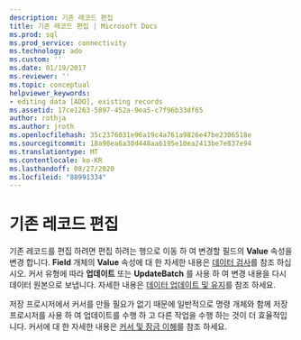 ```yaml
---
description: 기존 레코드 편집
title: 기존 레코드 편집 | Microsoft Docs
ms.prod: sql
ms.prod_service: connectivity
ms.technology: ado
ms.custom: ''
ms.date: 01/19/2017
ms.reviewer: ''
ms.topic: conceptual
helpviewer_keywords:
- editing data [ADO], existing records
ms.assetid: 17ce1263-5897-452a-9ea5-c7f96b33df65
author: rothja
ms.author: jroth
ms.openlocfilehash: 35c2376031e96a19c4a761a9826e47be2306518e
ms.sourcegitcommit: 18a98ea6a30d448aa6195e10ea2413be7e837e94
ms.translationtype: MT
ms.contentlocale: ko-KR
ms.lasthandoff: 08/27/2020
ms.locfileid: "88991334"
---
```

# <a name="editing-existing-records"></a>기존 레코드 편집
기존 레코드를 편집 하려면 편집 하려는 행으로 이동 하 여 변경할 필드의 **Value** 속성을 변경 합니다. **Field** 개체의 **Value** 속성에 대 한 자세한 내용은 [데이터 검사](./examining-data.md)를 참조 하십시오. 커서 유형에 따라 **업데이트** 또는 **UpdateBatch** 를 사용 하 여 변경 내용을 다시 데이터 원본으로 보냅니다. 자세한 내용은 [데이터 업데이트 및 유지](./updating-and-persisting-data.md)를 참조 하세요.  
  
 저장 프로시저에서 커서를 만들 필요가 없기 때문에 일반적으로 명령 개체와 함께 저장 프로시저를 사용 하 여 업데이트를 수행 하 고 다른 작업을 수행 하는 것이 더 효율적입니다. 커서에 대 한 자세한 내용은 [커서 및 잠금 이해](./understanding-cursors-and-locks.md)를 참조 하세요.